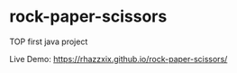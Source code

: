 # rock-paper-scissors
TOP first java project

Live Demo: https://rhazzxix.github.io/rock-paper-scissors/
